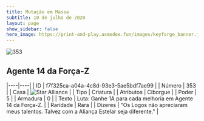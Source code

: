 ```yaml
---
title: Mutação em Massa
subtitle: 10 de julho de 2020
layout: page
show_sidebar: false
hero_image: https://print-and-play.asmodee.fun/images/keyforge_banner.jpg
---
```


![353](https://cdn.keyforgegame.com/media/card_front/pt/479_353_3GQ3XM88H2QW_pt.png)

## Agente 14 da Força-Z

|----|----|
| ID | f7f325ca-a04a-4c8d-93e3-5ae5bdf7ae99 |
| Número | 353 |
| Casa | ![Star Alliance](https://archonarcana.com/images/thumb/7/7d/Star_Alliance.png/22px-Star_Alliance.png "Aliança Estelar") |
| Tipo | Criatura |
| Atributos | Ciborgue |
| Poder | 5 |
| Armadura | 0 |
| Texto | Luta: Ganhe 1A para cada melhoria em Agente 14 da Força-Z. |
| Raridade | Rara |
| Dizeres | "Os Logos não apreciaram meus talentos. Talvez com a Aliança Estelar seja diferente." |

